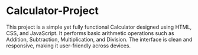 # Calculator-Project
This project is a simple yet fully functional Calculator designed using HTML, CSS, and JavaScript. It performs basic arithmetic operations such as Addition, Subtraction, Multiplication, and Division. The interface is clean and responsive, making it user-friendly across devices.
